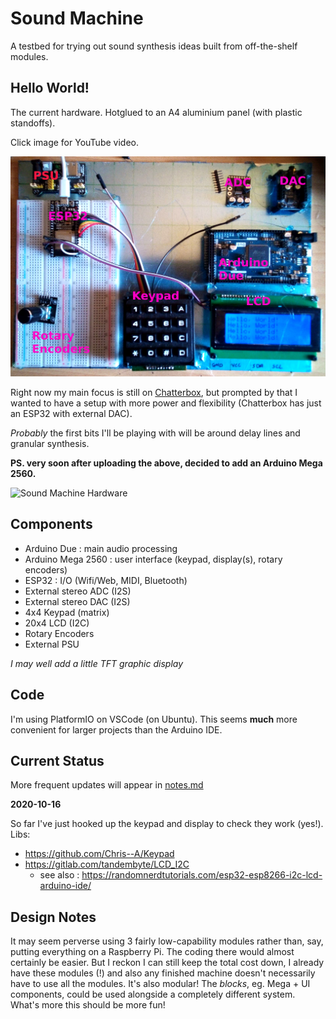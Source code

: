 # Sound Machine

A testbed for trying out sound synthesis ideas built from off-the-shelf modules.

## Hello World!

The current hardware. Hotglued to an A4 aluminium panel (with plastic standoffs).

Click image for YouTube video.

[![Sound Machine Hardware](https://github.com/danja/sound-machine/blob/main/docs/images/hardware_2020-10-16.jpeg?raw=true)](https://www.youtube.com/watch?v=Jbs1Wkpez20 "Sound Machine : Hello World!")

Right now my main focus is still on [Chatterbox](https://github.com/danja/chatterbox), but prompted by that I wanted to have a setup with more power and flexibility (Chatterbox has just an ESP32 with external DAC).

*Probably* the first bits I'll be playing with will be around delay lines and granular synthesis.

**PS. very soon after uploading the above, decided to add an Arduino Mega 2560.**

![Sound Machine Hardware](https://github.com/danja/sound-machine/blob/main/docs/images/hardware_2020-10-16_later.jpeg?raw=true)

## Components

* Arduino Due : main audio processing
* Arduino Mega 2560 : user interface (keypad, display(s), rotary encoders)
* ESP32 : I/O (Wifi/Web, MIDI, Bluetooth)
* External stereo ADC (I2S)
* External stereo DAC (I2S)
* 4x4 Keypad (matrix)
* 20x4 LCD (I2C)
* Rotary Encoders
* External PSU

*I may well add a little TFT graphic display*

## Code

I'm using PlatformIO on VSCode (on Ubuntu). This seems **much** more convenient for larger projects than the Arduino IDE.

## Current Status

More frequent updates will appear in [notes.md](https://github.com/danja/sound-machine/blob/main/docs/notes.md)

**2020-10-16**

So far I've just hooked up the keypad and display to check they work (yes!). 
Libs:
* https://github.com/Chris--A/Keypad
* https://gitlab.com/tandembyte/LCD_I2C 
  * see also : https://randomnerdtutorials.com/esp32-esp8266-i2c-lcd-arduino-ide/

## Design Notes

It may seem perverse using 3 fairly low-capability modules rather than, say, putting everything on a Raspberry Pi. The coding there would almost certainly be easier. But I reckon I can still keep the total cost down, I already have these modules (!) and also any finished machine doesn't necessarily have to use all the modules. It's also modular! The *blocks*, eg. Mega + UI components, could be used alongside a completely different system. 
What's more this should be more fun! 





